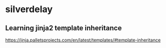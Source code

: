 # silverdelay

## Learning jinja2 template inheritance

https://jinja.palletsprojects.com/en/latest/templates/#template-inheritance
